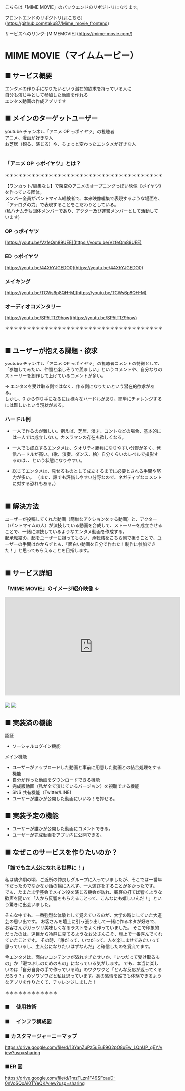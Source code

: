 こちらは「MIME MOVIE」のバックエンドのリポジトリになります。

フロントエンドのリポジトリは[こちら] (https://github.com/taku87/Mime_movie_frontend)

サービスへのリンク: [MIMEMOVIE] (https://mime-movie.com/)

# MIME MOVIE（マイムムービー）

## ■ サービス概要

エンタメの作り手になりたいという潜在的欲求を持っている人に  
自分も演じ手として参加した動画を作れる  
エンタメ動画の作成アプリです

## ■ メインのターゲットユーザー

youtube チャンネル「アニメ OP っポイヤツ」の視聴者  
アニメ、漫画が好きな人  
お芝居（観る、演じる）や、ちょっと変わったエンタメが好きな人  
<br>

### 「アニメ OP っポイヤツ」とは？

＊＊＊＊＊＊＊＊＊＊＊＊＊＊＊＊＊＊＊＊＊＊＊＊＊＊＊＊＊＊＊＊＊＊＊＊

【ワンカット/編集なし】で架空のアニメのオープニングっぽい映像《ポイヤツ》を作っている団体。  
メンバー全員がパントマイム経験者で、本来映像編集で表現するような場面を、「アナログの力」で表現することをこだわりとしている。  
(私ハナムラも団体メンバーであり、アクター及び運営メンバーとして活動しています)

### OP っポイヤツ

[https://youtu.be/VzfeQm89UEE](https://youtu.be/VzfeQm89UEE)

### ED っポイヤツ

[https://youtu.be/44XhYJGEDO0](https://youtu.be/44XhYJGEDO0)

### メイキング

[https://youtu.be/TCWs6p8QH-M](https://youtu.be/TCWs6p8QH-M)

### オーディオコメンタリー

[https://youtu.be/SP5tT1Z9how](https://youtu.be/SP5tT1Z9how)

＊＊＊＊＊＊＊＊＊＊＊＊＊＊＊＊＊＊＊＊＊＊＊＊＊＊＊＊＊＊＊＊＊＊＊＊  
<br>

## ■ ユーザーが抱える課題・欲求

youtube チャンネル「アニメ OP っポイヤツ」の視聴者コメントの特徴として、「参加してみたい、仲間と楽しそうで羨ましい」というコメントや、自分なりのストーリーを創作して上げているコメントが多い。

→ エンタメを受け取る側ではなく、作る側になりたいという潜在的欲求がある。  
しかし、0 から作り手になるには様々なハードルがあり、簡単にチャレンジするには難しいという現状がある。

### ハードル例

- 一人で作るのが難しい。例えば、芝居、漫才、コントなどの場合、基本的には一人では成立しない。カメラマンの存在も欲しくなる。

- 一人でも成立するエンタメは、クオリティ勝負になりやすい分野が多く、発信ハードルが高い。(歌、演奏、ダンス、絵）自分くらいのレベルで撮影するのは、、という状態になりやすい。

- 総じてエンタメは、見せるものとして成立するまでに必要とされる手間や努力が多い。
  （また、誰でも評価しやすい分野なので、ネガティブなコメントに対する恐れもある。）  
  <br>

## ■ 解決方法

ユーザーが投稿してくれた動画（簡単なアクションをする動画）と、アクター（パントマイムの人）が演技している動画を合成して、ストーリーを成立させることで、一緒に演技しているようなエンタメ動画を作成する。  
起承転結の、起をユーザーに担ってもらい、承転結をこちら側で担うことで、ユーザーの手間はかからずとも、「面白い動画を自分で作れた！制作に参加できた！」と思ってもらえることを目指します。  
<br>

## ■ サービス詳細

### 「MIME MOVIE」のイメージ紹介映像 ↓

<iframe width="560" height="315" src="https://www.youtube.com/embed/atmxb5zbk1Q" title="YouTube video player" frameborder="0" allow="accelerometer; autoplay; clipboard-write; encrypted-media; gyroscope; picture-in-picture" allowfullscreen></iframe>

###

<img src="https://mimemovie-public-assets.s3.ap-northeast-1.amazonaws.com/gif-tutorial-1.gif">
<img src="https://mimemovie-public-assets.s3.ap-northeast-1.amazonaws.com/mrmime-thinking.png">

## ■ 実装済の機能

認証

- ソーシャルログイン機能

メイン機能

- ユーザーがアップロードした動画と事前に用意した動画との結合処理をする機能
- 自分が作った動画をダウンロードできる機能
- 完成版動画（私が全て演じているバージョン）を視聴できる機能
- SNS 共有機能（Twitter/LINE)
- ユーザーが誰かが公開した動画にいいね！を押せる。

## ■ 実装予定の機能

- ユーザーが誰かが公開した動画にコメントできる。
- ユーザーが完成動画をアプリ内に公開できる。

## ■ なぜこのサービスを作りたいのか？

### 「誰でも主人公になれる世界に！」

私は幼少期の頃、ご近所の仲良しグループに入っていましたが、そこでは一番年下だったのでなかなか話の輪に入れず、一人遊びをすることが多かったです。
でも、たまたま学芸会でメイン役を演じる機会が訪れ、観客の打てば響くような歓声を聞いて「人から反響をもらえることって、こんなにも嬉しいんだ！」という驚きに出会いました。

そんな中でも、一番強烈な体験として覚えているのが、大学の時にしていた大道芸の思い出です。
お客さんを壇上に引っ張り出して一緒に作るネタが好きで、お客さんがガッツリ美味しくなるラストをよく作っていました。
そこで印象的だったのは、遠目から冷静に見てるようなお父さんこそ、壇上で一番喜んでくれていたことです。
その時、「誰だって、いつだって、人を楽しませてみたいって思っているし、主人公になりたいはずなんだ」と確信したのを覚えてます。

今エンタメは、面白いコンテンツが溢れすぎたせいか、「いつだって受け取るもの」か「暇つぶしのためのもの」になっている気がします。
でも、本当に楽しいのは「自分自身の手で作っている時」のワクワクと「どんな反応が返ってくるだろう？」のソワソワだと私は思っています。あの感情を誰でも体験できるようなアプリを作りたくて、チャレンジしました！

＊＊＊＊＊＊＊＊＊＊＊＊

### ■ 　使用技術

### ■ 　インフラ構成図

### ■ カスタマージャーニーマップ

https://drive.google.com/file/d/13YanZuPz5uEuE9G2pO8uEw_LQnUP_gEY/view?usp=sharing

### ■ER 図

https://drive.google.com/file/d/1mzTLzn1F49SFcauD-0nVoSQoAi0TYeQK/view?usp=sharing
